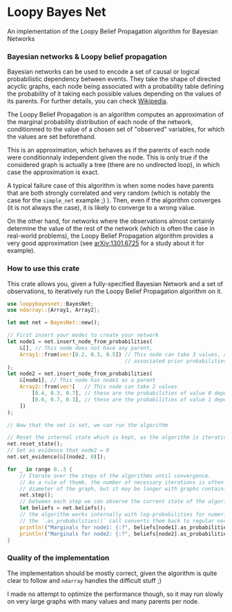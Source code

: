 # Loopy Bayes Net

An implementation of the Loopy Belief Propagation algorithm for Bayesian Networks

### Bayesian networks & Loopy belief propagation

Bayesian networks can be used to encode a set of causal or logical probabilistic dependency
between events. They take the shape of directed acyclic graphs, each node being associated
with a probability table defining the probability of it taking each possible values depending
on the values of its parents. For further details, you can check
[Wikipedia](https://en.wikipedia.org/wiki/Bayesian_network).

The Loopy Belief Propagation is an algorithm computes an approximation of the marginal probability
distribution of each node of the network, conditionned to the value of a chosen set of "observed"
variables, for which the values are set beforethand.

This is an approximation, which behaves as if the parents of each node were conditionnaly
independent given the node. This is only true if the considered graph is actually a tree (there
are no undirected loop), in which case the approximation is exact.

A typical failure case of this algorithm is when some nodes have parents that are both strongly
correlated and very random (which is notably the case for the `simple_net` example ;) ). Then,
even if the algorithm converges (it is not always the case), it is likely to converge to a wrong
value.

On the other hand, for networks where the observations almost certainly determine the value of the
rest of the network (which is often the case in real-world problems), the Loopy Belief Propagation
algorithm provides a very good approximation (see [arXiv:1301.6725](https://arxiv.org/pdf/1301.6725.pdf)
for a study about it for example).

### How to use this crate

This crate allows you, given a fully-specified Bayesian Network and a set of observations, to
iteratively run the Loopy Belief Propagation algorithm on it.

```rust
use loopybayesnet::BayesNet;
use ndarray::{Array1, Array2};

let mut net = BayesNet::new();

// First insert your modes to create your network
let node1 = net.insert_node_from_probabilities(
    &[], // This node does not have any parent,
    Array1::from(vec![0.2, 0.3, 0.5]) // This node can take 3 values, and these are the
                                      // associated prior probabilities
);
let node2 = net.insert_node_from_probabilities(
    &[node1], // This node has node1 as a parent
    Array2::from(vec![   // This node can take 2 values
        [0.4, 0.3, 0.7], // these are the probabilities of value 0 depending on the value of node1
        [0.6, 0.7, 0.3], // these are the probabilities of value 1 depending on the value of node1
    ])
);

// Now that the net is set, we can run the algorithm

// Reset the internal state which is kept, as the algorithm is iterative
net.reset_state();
// Set as evidence that node2 = 0
net.set_evidence(&[(node2, 0)]);

for _ in range 0..3 {
    // Iterate over the steps of the algorithms until convergence.
    // As a rule of thumb, the number of necessary iterations is often of the same order as the
    // diameter of the graph, but it may be longer with graphs containing loops.
    net.step();
    // between each step we can observe the current state of the algorithm
    let beliefs = net.beliefs();
    // the algorithm works internally with log-probabilities for numerical stability
    // the `.as_probabilities()` call converts them back to regular normalized probabilities.
    println!("Marginals for node1: {:?", beliefs[node1].as_probabilities());
    println!("Marginals for node2: {:?", beliefs[node2].as_probabilities());
}
```

### Quality of the implementation

The implementation should be mostly correct, given the algorithm is quite clear to follow
and `ndarray` handles the difficult stuff ;)

I made no attempt to optimize the performance though, so it may run slowly on very large
graphs with many values and many parents per node.
